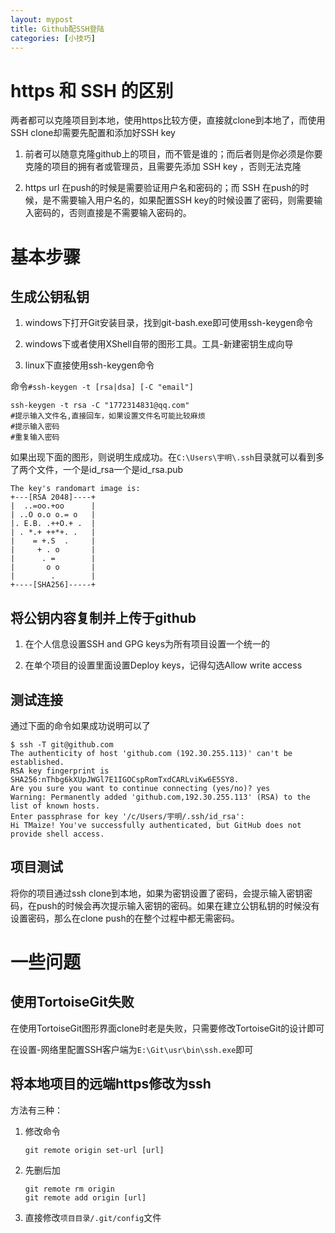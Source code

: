 ```yaml
---
layout: mypost
title: Github配SSH登陆
categories: [小技巧]
---
```


# https 和 SSH 的区别

两者都可以克隆项目到本地，使用https比较方便，直接就clone到本地了，而使用SSH clone却需要先配置和添加好SSH key 

1. 前者可以随意克隆github上的项目，而不管是谁的；而后者则是你必须是你要克隆的项目的拥有者或管理员，且需要先添加 SSH key ，否则无法克隆

2. https url 在push的时候是需要验证用户名和密码的；而 SSH 在push的时候，是不需要输入用户名的，如果配置SSH key的时候设置了密码，则需要输入密码的，否则直接是不需要输入密码的。

# 基本步骤


## 生成公钥私钥

1. windows下打开Git安装目录，找到git-bash.exe即可使用ssh-keygen命令

2. windows下或者使用XShell自带的图形工具。工具-新建密钥生成向导

3. linux下直接使用ssh-keygen命令

命令`#ssh-keygen -t [rsa|dsa] [-C "email"]`

```
ssh-keygen -t rsa -C "1772314831@qq.com"
#提示输入文件名,直接回车，如果设置文件名可能比较麻烦
#提示输入密码
#重复输入密码
```

如果出现下面的图形，则说明生成成功。在`C:\Users\宇明\.ssh`目录就可以看到多了两个文件，一个是id_rsa一个是id_rsa.pub

```
The key's randomart image is:
+---[RSA 2048]----+
|  ..=oo.+oo      |
| ..O o.o o.= o   |
|. E.B. .++O.+ .  |
| . *.+ ++*+. .   |
|    = +.S  .     |
|     + . o       |
|      . =        |
|       o o       |
|        .        |
+----[SHA256]-----+
```

## 将公钥内容复制并上传于github

1. 在个人信息设置SSH and GPG keys为所有项目设置一个统一的

2. 在单个项目的设置里面设置Deploy keys，记得勾选Allow write access

## 测试连接

通过下面的命令如果成功说明可以了

```
$ ssh -T git@github.com
The authenticity of host 'github.com (192.30.255.113)' can't be established.
RSA key fingerprint is SHA256:nThbg6kXUpJWGl7E1IGOCspRomTxdCARLviKw6E5SY8.
Are you sure you want to continue connecting (yes/no)? yes
Warning: Permanently added 'github.com,192.30.255.113' (RSA) to the list of known hosts.
Enter passphrase for key '/c/Users/宇明/.ssh/id_rsa':
Hi TMaize! You've successfully authenticated, but GitHub does not provide shell access.
```

## 项目测试

将你的项目通过ssh clone到本地，如果为密钥设置了密码，会提示输入密钥密码，在push的时候会再次提示输入密钥的密码。如果在建立公钥私钥的时候没有设置密码，那么在clone push的在整个过程中都无需密码。

# 一些问题

## 使用TortoiseGit失败

在使用TortoiseGit图形界面clone时老是失败，只需要修改TortoiseGit的设计即可

在设置-网络里配置SSH客户端为`E:\Git\usr\bin\ssh.exe`即可

## 将本地项目的远端https修改为ssh

方法有三种：

1. 修改命令
    
    `git remote origin set-url [url]`

2. 先删后加

    ```
    git remote rm origin
    git remote add origin [url]
    ```

3. 直接修改`项目目录/.git/config`文件